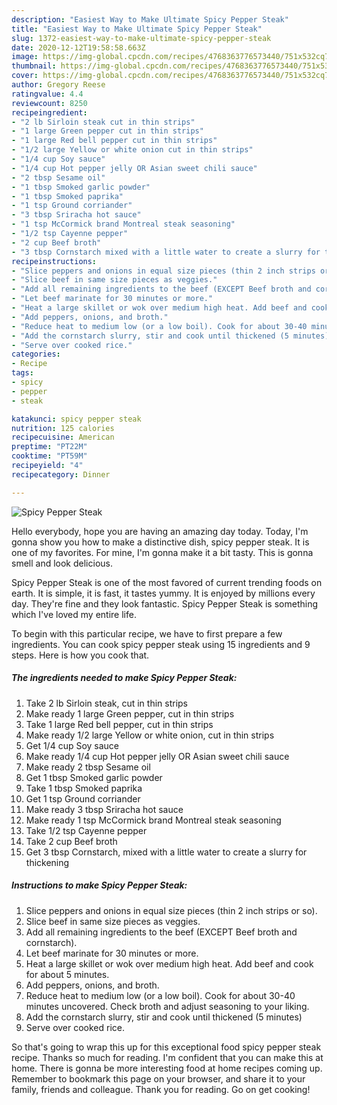```yaml
---
description: "Easiest Way to Make Ultimate Spicy Pepper Steak"
title: "Easiest Way to Make Ultimate Spicy Pepper Steak"
slug: 1372-easiest-way-to-make-ultimate-spicy-pepper-steak
date: 2020-12-12T19:58:58.663Z
image: https://img-global.cpcdn.com/recipes/4768363776573440/751x532cq70/spicy-pepper-steak-recipe-main-photo.jpg
thumbnail: https://img-global.cpcdn.com/recipes/4768363776573440/751x532cq70/spicy-pepper-steak-recipe-main-photo.jpg
cover: https://img-global.cpcdn.com/recipes/4768363776573440/751x532cq70/spicy-pepper-steak-recipe-main-photo.jpg
author: Gregory Reese
ratingvalue: 4.4
reviewcount: 8250
recipeingredient:
- "2 lb Sirloin steak cut in thin strips"
- "1 large Green pepper cut in thin strips"
- "1 large Red bell pepper cut in thin strips"
- "1/2 large Yellow or white onion cut in thin strips"
- "1/4 cup Soy sauce"
- "1/4 cup Hot pepper jelly OR Asian sweet chili sauce"
- "2 tbsp Sesame oil"
- "1 tbsp Smoked garlic powder"
- "1 tbsp Smoked paprika"
- "1 tsp Ground corriander"
- "3 tbsp Sriracha hot sauce"
- "1 tsp McCormick brand Montreal steak seasoning"
- "1/2 tsp Cayenne pepper"
- "2 cup Beef broth"
- "3 tbsp Cornstarch mixed with a little water to create a slurry for thickening"
recipeinstructions:
- "Slice peppers and onions in equal size pieces (thin 2 inch strips or so)."
- "Slice beef in same size pieces as veggies."
- "Add all remaining ingredients to the beef (EXCEPT Beef broth and cornstarch)."
- "Let beef marinate for 30 minutes or more."
- "Heat a large skillet or wok over medium high heat. Add beef and cook for about 5 minutes."
- "Add peppers, onions, and broth."
- "Reduce heat to medium low (or a low boil). Cook for about 30-40 minutes uncovered. Check broth and adjust seasoning to your liking."
- "Add the cornstarch slurry, stir and cook until thickened (5 minutes)"
- "Serve over cooked rice."
categories:
- Recipe
tags:
- spicy
- pepper
- steak

katakunci: spicy pepper steak 
nutrition: 125 calories
recipecuisine: American
preptime: "PT22M"
cooktime: "PT59M"
recipeyield: "4"
recipecategory: Dinner

---
```



![Spicy Pepper Steak](https://img-global.cpcdn.com/recipes/4768363776573440/751x532cq70/spicy-pepper-steak-recipe-main-photo.jpg)

Hello everybody, hope you are having an amazing day today. Today, I'm gonna show you how to make a distinctive dish, spicy pepper steak. It is one of my favorites. For mine, I'm gonna make it a bit tasty. This is gonna smell and look delicious.



Spicy Pepper Steak is one of the most favored of current trending foods on earth. It is simple, it is fast, it tastes yummy. It is enjoyed by millions every day. They're fine and they look fantastic. Spicy Pepper Steak is something which I've loved my entire life.


To begin with this particular recipe, we have to first prepare a few ingredients. You can cook spicy pepper steak using 15 ingredients and 9 steps. Here is how you cook that.

<!--inarticleads1-->

##### The ingredients needed to make Spicy Pepper Steak:

1. Take 2 lb Sirloin steak, cut in thin strips
1. Make ready 1 large Green pepper, cut in thin strips
1. Take 1 large Red bell pepper, cut in thin strips
1. Make ready 1/2 large Yellow or white onion, cut in thin strips
1. Get 1/4 cup Soy sauce
1. Make ready 1/4 cup Hot pepper jelly OR Asian sweet chili sauce
1. Make ready 2 tbsp Sesame oil
1. Get 1 tbsp Smoked garlic powder
1. Take 1 tbsp Smoked paprika
1. Get 1 tsp Ground corriander
1. Make ready 3 tbsp Sriracha hot sauce
1. Make ready 1 tsp McCormick brand Montreal steak seasoning
1. Take 1/2 tsp Cayenne pepper
1. Take 2 cup Beef broth
1. Get 3 tbsp Cornstarch, mixed with a little water to create a slurry for thickening




<!--inarticleads2-->

##### Instructions to make Spicy Pepper Steak:

1. Slice peppers and onions in equal size pieces (thin 2 inch strips or so).
1. Slice beef in same size pieces as veggies.
1. Add all remaining ingredients to the beef (EXCEPT Beef broth and cornstarch).
1. Let beef marinate for 30 minutes or more.
1. Heat a large skillet or wok over medium high heat. Add beef and cook for about 5 minutes.
1. Add peppers, onions, and broth.
1. Reduce heat to medium low (or a low boil). Cook for about 30-40 minutes uncovered. Check broth and adjust seasoning to your liking.
1. Add the cornstarch slurry, stir and cook until thickened (5 minutes)
1. Serve over cooked rice.




So that's going to wrap this up for this exceptional food spicy pepper steak recipe. Thanks so much for reading. I'm confident that you can make this at home. There is gonna be more interesting food at home recipes coming up. Remember to bookmark this page on your browser, and share it to your family, friends and colleague. Thank you for reading. Go on get cooking!
